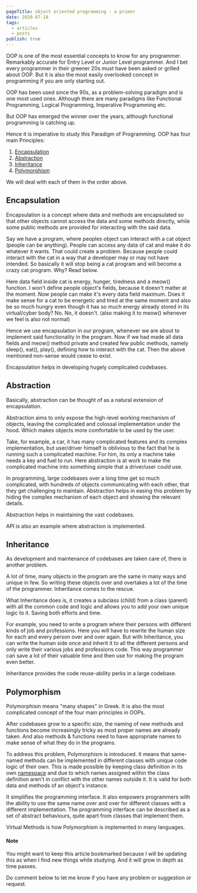 ```yaml
---
pageTitle: object oriented programming - a primer
date: 2020-07-10
tags:
  - articles
  - posts
publish: true
---
```


OOP is one of the most essential concepts to know for any programmer. Remarkably accurate for Entry Level or Junior Level programmer. And I bet every programmer in their greener 20s must have been asked or grilled about OOP. But it is also the most easily overlooked concept in programming if you are only starting out.

OOP has been used since the 90s, as a problem-solving paradigm and is one most used ones. Although there are many paradigms like Functional Programming, Logical Programming, Imperative Programming etc.

But OOP has emerged the winner over the years, although functional programming is catching up.

Hence it is imperative to study this Paradigm of Programming. OOP has four main Principles:

1.  [Encapsulation](#root/root/7roToV98lR1I/INlwylMkpDic/5D2I9nmSCAXR/DjBnisvOjQW8)
2.  [Abstraction](#root/7roToV98lR1I/INlwylMkpDic/5D2I9nmSCAXR/yi3nVEXT5a4b)
3.  [Inheritance](#root/7roToV98lR1I/INlwylMkpDic/5D2I9nmSCAXR/6RnNrgfG0Jo4)
4.  [Polymorphism](#root/root/7roToV98lR1I/INlwylMkpDic/5D2I9nmSCAXR/HbnbI9K9O3AH)

We will deal with each of them in the order above.

Encapsulation
-------------

Encapsulation is a concept where data and methods are encapsulated so that other objects cannot access the data and some methods directly, while some public methods are provided for interacting with the said data.

Say we have a program, where peoples object can interact with a cat object (people can be anything). People can access any data of cat and make it do whatever it wants. That could create a problem. Because people could interact with the cat in a way that a developer may or may not have intended. So basically it will stop being a cat program and will become a crazy cat program. Why? Read below.

Here data field inside cat is energy, hunger, tiredness and a meow() function. I won't define people object's fields, because it doesn't matter at the moment. Now people can make it's every data field maximum. Does it make sense for a cat to be energetic and tired at the same moment and also be so much hungry even though it has so much energy already stored in its virtual/cyber body? No. No, it doesn't. (also making it to meow() whenever we feel is also not normal)

Hence we use encapsulation in our program, whenever we are about to implement said functionality in the program. Now if we had made all data fields and meow() method private and created few public methods, namely sleep(), eat(), play(), defining how to interact with the cat. Then the above mentioned non-sense would cease to exist.

Encapsulation helps in developing hugely complicated codebases.

Abstraction
-----------

Basically, abstraction can be thought of as a natural extension of encapsulation.

Abstraction aims to only expose the high-level working mechanism of objects, leaving the complicated and colossal implementation under the hood. Which makes objects more comfortable to be used by the user.

Take, for example, a car, it has many complicated features and its complex implementation, but user/driver himself is oblivious to the fact that he is running such a complicated machine. For him, its only a machine take needs a key and fuel to run. Here abstraction is at work to make the complicated machine into something simple that a driver/user could use.

In programming, large codebases over a long time get so much complicated, with hundreds of objects communicating with each other, that they get challenging to maintain. Abstraction helps in easing this problem by hiding the complex mechanism of each object and showing the relevant details.

Abstraction helps in maintaining the vast codebases.

API is also an example where abstraction is implemented.

Inheritance
-----------

As development and maintenance of codebases are taken care of, there is another problem.

A lot of time, many objects in the program are the same in many ways and unique in few. So writing these objects over and overtakes a lot of the time of the programmer. Inheritance comes to the rescue.

What Inheritance does is, it creates a subclass (child) from a class (parent) with all the common code and logic and allows you to add your own unique logic to it. Saving both efforts and time.

For example, you need to write a program where their persons with different kinds of job and professions. Here you will have to rewrite the human size for each and every person over and over again. But with Inheritance, you can write the human side once and inherit it to all the different persons and only write their various jobs and professions code. This way programmer can save a lot of their valuable time and then use for making the program even better.

Inheritance provides the code reuse-ability perks in a large codebase.

Polymorphism
------------

Polymorphism means "many shapes" in Greek. It is also the most complicated concept of the four main principles in OOPs.

After codebases grow to a specific size, the naming of new methods and functions become increasingly tricky as most proper names are already taken. And also methods & functions need to have appropriate names to make sense of what they do in the programs.

To address this problem, Polymorphism is introduced. It means that same-named methods can be implemented in different classes with unique code logic of their own. This is made possible by keeping class definition in its own [namespace](#root/root/7roToV98lR1I/INlwylMkpDic/5D2I9nmSCAXR/HbnbI9K9O3AH/RJzHIvRJ4xWS) and due to which names assigned within the class definition aren't in conflict with the other names outside it. It is valid for both data and methods of an object's instance.

It simplifies the programming interface. It also empowers programmers with the ability to use the same name over and over for different classes with a different implementation. The programming interface can be described as a set of abstract behaviours, quite apart from classes that implement them.

Virtual Methods is how Polymorphism is implemented in many languages.

#### Note

You might want to keep this article bookmarked because I will be updating this as when I find new things while studying. And it will grow in depth as time passes. 

Do comment below to let me know if you have any problem or suggestion or request.
